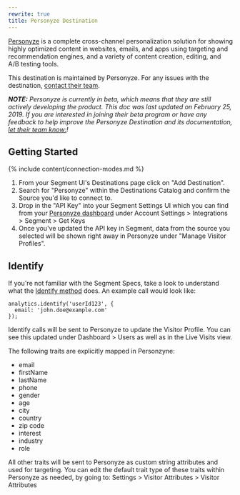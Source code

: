 ```yaml
---
rewrite: true
title: Personyze Destination
---
```

[Personyze](https://www.personyze.com/?utm_source=segmentio&utm_medium=docs&utm_campaign=partners) is a complete cross-channel personalization solution for showing highly optimized content in websites, emails, and apps using targeting and recommendation engines, and a variety of content creation, editing, and A/B testing tools.

This destination is maintained by Personyze. For any issues with the destination, [contact their team](mailto:info@personyze.com).

_**NOTE:** Personyze is currently in beta, which means that they are still actively developing the product. This doc was last updated on February 25, 2019. If you are interested in joining their beta program or have any feedback to help improve the Personyze Destination and its documentation, [let their team know:](mailto:info@personyze.com)!_

## Getting Started

{% include content/connection-modes.md %}

1. From your Segment UI's Destinations page click on "Add Destination".
2. Search for "Personyze" within the Destinations Catalog and confirm the Source you'd like to connect to.
3. Drop in the "API Key" into your Segment Settings UI which you can find from your [Personyze dashboard](https://personyze.com/site/tracker/condition/index#cat=Account%20settings%2FMain%20settings%2FIntegrations/conditions) under Account Settings > Integrations > Segment > Get Keys
4. Once you've updated the API key in Segment, data from the source you selected will be shown right away in Personyze under "Manage Visitor Profiles".


## Identify

If you're not familiar with the Segment Specs, take a look to understand what the [Identify method](https://segment.com/docs/connections/spec/identify/) does. An example call would look like:

```
analytics.identify('userId123', {
  email: 'john.doe@example.com'
});
```

Identify calls will be sent to Personyze to update the Visitor Profile. You can see this updated under Dashboard > Users as well as in the Live Visits view.

The following traits are explicitly mapped in Personzyne:

* email
* firstName
* lastName
* phone
* gender
* age
* city
* country
* zip code
* interest
* industry
* role

All other traits will be sent to Personyze as custom string attributes and used for targeting. You can edit the default trait type of these traits within Personyze as needed, by going to:
Settings > Visitor Attributes > Visitor Attributes
